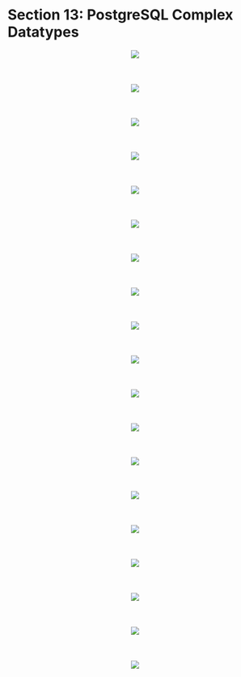 # Section 13: PostgreSQL Complex Datatypes

<div align="center"><img src="./diagrams/13/sql-1.svg" /></div><br/><br/><br/>
<div align="center"><img src="./diagrams/13/sql-2.svg" /></div><br/><br/><br/>
<div align="center"><img src="./diagrams/13/sql-3.svg" /></div><br/><br/><br/>
<div align="center"><img src="./diagrams/13/sql-4.svg" /></div><br/><br/><br/>
<div align="center"><img src="./diagrams/13/sql-5.svg" /></div><br/><br/><br/>
<div align="center"><img src="./diagrams/13/sql-6.svg" /></div><br/><br/><br/>
<div align="center"><img src="./diagrams/13/sql-7.svg" /></div><br/><br/><br/>
<div align="center"><img src="./diagrams/13/sql-8.svg" /></div><br/><br/><br/>
<div align="center"><img src="./diagrams/13/sql-9.svg" /></div><br/><br/><br/>
<div align="center"><img src="./diagrams/13/sql-10.svg" /></div><br/><br/><br/>
<div align="center"><img src="./diagrams/13/sql-11.svg" /></div><br/><br/><br/>
<div align="center"><img src="./diagrams/13/sql-12.svg" /></div><br/><br/><br/>
<div align="center"><img src="./diagrams/13/sql-13.svg" /></div><br/><br/><br/>
<div align="center"><img src="./diagrams/13/sql-14.svg" /></div><br/><br/><br/>
<div align="center"><img src="./diagrams/13/sql-15.svg" /></div><br/><br/><br/>
<div align="center"><img src="./diagrams/13/sql-16.svg" /></div><br/><br/><br/>
<div align="center"><img src="./diagrams/13/sql-17.svg" /></div><br/><br/><br/>
<div align="center"><img src="./diagrams/13/sql-18.svg" /></div><br/><br/><br/>
<div align="center"><img src="./diagrams/13/sql-19.svg" /></div><br/><br/><br/>
